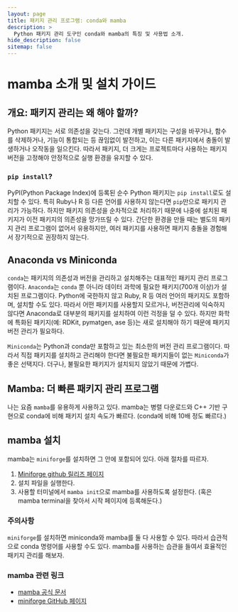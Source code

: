 ```yaml
---
layout: page
title: 패키지 관리 프로그램: conda와 mamba
description: >
  Python 패키지 관리 도구인 conda와 mamba의 특징 및 사용법 소개.
hide_description: false
sitemap: false
---
```


# mamba 소개 및 설치 가이드

## 개요: 패키지 관리는 왜 해야 할까?
Python 패키지는 서로 의존성을 갖는다. 그런데 개별 패키지는 구성을 바꾸거나, 함수를 삭제하거나, 기능이 통합되는 등 끊임없이 발전하고, 이는 다른 패키지에서 충돌이 발생하거나 오작동을 일으킨다. 따라서 패키지, 더 크게는 프로젝트마다 사용하는 패키지 버전을 고정해야 안정적으로 실행 환경을 유지할 수 있다.

### `pip install`?
PyPI(Python Package Index)에 등록된 순수 Python 패키지는 `pip install`로도 설치할 수 있다. 특히 Ruby나 R 등 다른 언어를 사용하지 않는다면 `pip`만으로 패키지 관리가 가능하다. 하지만 패키지 의존성을 순차적으로 처리하기 때문에 나중에 설치된 패키지가 이전 패키지의 의존성을 망가뜨릴 수 있다. 간단한 환경을 만들 때는 별도의 패키지 관리 프로그램이 없어서 유용하지만, 여러 패키지를 사용하면 패키지 충돌을 경험해서 장기적으로 권장하지 않는다.

## Anaconda vs Miniconda
`conda`는 패키지의 의존성과 버전을 관리하고 설치해주는 대표적인 패키지 관리 프로그램이다. `Anaconda`는 `conda` 뿐 아니라 데이터 과학에 필요한 패키지(700개 이상)가 설치된 프로그램이다. Python에 국한하지 않고 Ruby, R 등 여러 언어의 패키지도 포함하며, 설치할 수도 있다. 따라서 어떤 패키지를 사용할지 모르거나, 버전관리에 익숙하지 않다면 Anaconda로 대부분의 패키지를 설치하여 이런 걱정을 덜 수 있다. 하지만 화학에 특화된 패키지(예: RDKit, pymatgen, ase 등)는 새로 설치해야 하기 때문에 패키지 버전 관리가 필요하다.

`Miniconda`는 Python과 conda만 포함하고 있는 최소한의 버전 관리 프로그램이다. 따라서 직접 패키지를 설치하고 관리해야 한다면 불필요한 패키지들이 없는 `Miniconda`가 좋은 선택지다. 더구나, 불필요한 패키지가 설치되지 않았기 때문에 가볍다.

## Mamba: 더 빠른 패키지 관리 프로그램
나는 요즘 `mamba`를 유용하게 사용하고 있다. mamba는 병렬 다운로드와 C++ 기반 구현으로 conda에 비해 패키지 설치 속도가 빠르다. (conda에 비해 10배 정도 빠르다.)

## mamba 설치

mamba는 `miniforge`를 설치하면 그 안에 포함되어 있다. 아래 절차를 따르자.
1. [Miniforge github 릴리즈 페이지](https://github.com/conda-forge/miniforge/releases/tag/24.11.3-2)
2. 설치 파일을 실행한다.
3. 사용할 터미널에서 `mamba init`으로 mamba를 사용하도록 설정한다. (혹은 mamba terminal을 찾아서 시작 페이지에 등록해둔다.)

### 주의사항
`miniforge`를 설치하면 miniconda와 mamba를 둘 다 사용할 수 있다. 따라서 습관적으로 conda 명령어를 사용할 수도 있다. mamba를 사용하는 습관을 들여서 효율적인 패키지 관리를 해보자.

### mamba 관련 링크
- [mamba 공식 문서](https://mamba.readthedocs.io/)
- [miniforge GitHub 페이지](https://github.com/conda-forge/miniforge)
